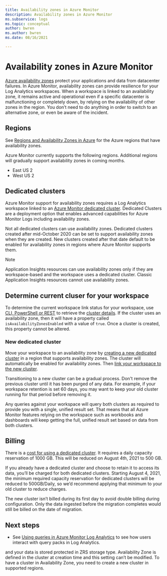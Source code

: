 ```yaml
---
title: Availability zones in Azure Monitor
description: Availability zones in Azure Monitor 
ms.subservice: logs
ms.topic: conceptual
author: bwren
ms.author: bwren
ms.date: 08/16/2021

---
```


# Availability zones in Azure Monitor

[Azure availability zones](../availability-zones/az-overview.md) protect your applications and data from datacenter failures. In Azure Monitor, availability zones can provide resilience for your Log Analytics workspaces. When a workspace is linked to an availability zone, it remains active and operational even if a specific datacenter is malfunctioning or completely down, by relying on the availability of other zones in the region. You don’t need to do anything in order to switch to an alternative zone, or even be aware of the incident. 


## Regions
See [Regions and Availability Zones in Azure](https://azure.microsoft.com/global-infrastructure/geographies/#geographies) for the Azure regions that have availability zones.

Azure Monitor currently supports the following regions. Additional regions will gradually support availability zones in coming months.

- East US 2
- West US 2

## Dedicated clusters
Azure Monitor support for availability zones requires a Log Analytics workspace linked to an [Azure Monitor dedicated cluster](logs-dedicated-clusters.md). Dedicated Clusters are a deployment option that enables advanced capabilities for Azure Monitor Logs including availability zones.

Not all dedicated clusters can use availability zones. Dedicated clusters created after mid-October 2020 can be set to support availability zones when they are created. New clusters created after that date default to be enabled for availability zones in regions where Azure Monitor supports them.


> [!NOTE]
> Application Insights resources can use availability zones only if they are workspace-based and the workspace uses a dedicated cluster. Classic Application Insights resources cannot use availability zones.


## Determine current cluser for your workspace
To determine the current workspace link status for your workspace, use [CLI, PowerShell or REST](logs-dedicated-clusters.md#check-workspace-link-status) to retrieve the [cluster details](logs-dedicated-clusters.md#check-cluster-provisioning-status). If the cluster uses an availability zone, then it will have a property called `isAvailabilityZonesEnabled` with a value of `true`. Once a cluster is created, this property cannot be altered.

### New dedicated cluster
Move your workspace to an availability zone by [creating a new dedicated cluster](logs-dedicated-clusters.md#creating-a-cluster) in a region that supports availability zones. The cluster will automatically be enabled for availability zones. Then [link your workspace to the new cluster](logs-dedicated-clusters.md#link-a-workspace-to-cluster).

Transitioning to a new cluster can be a gradual process. Don't remove the previous cluster until it has been purged of any data. For example, if your workspace retention is set 60 days, you may want to keep your old cluster running for that period before removing it.

Any queries against your workspace will query both clusters as required to provide you with a single, unified result set. That means that all Azure Monitor features relying on the workspace such as workbooks and dashboards will keep getting the full, unified result set based on data from both clusters.

## Billing
There is a [cost for using a dedicated cluster](logs-dedicated-clusters.md#creating-a-cluster). It requires a daily capacity reservation of 1000 GB. This will be reduced on August 4th, 2021 to 500 GB. 

If you already have a dedicated cluster and choose to retain it to access its data, you’ll be charged for both dedicated clusters. Starting August 4, 2021, the minimum required capacity reservation for dedicated clusters will be reduced to 500GB/Daily, so we’d recommend applying that minimum to your old cluster to reduce charges.

The new cluster isn’t billed during its first day to avoid double billing during configuration. Only the data ingested before the migration completes would still be billed on the date of migration. 


## Next steps

- See [Using queries in Azure Monitor Log Analytics](queries.md) to see how users interact with query packs in Log Analytics.


 and your data is stored protected in ZRS storage type. Availability Zone is defined in the cluster at creation time and this setting can’t be modified. To have a cluster in Availability Zone, you need to create a new cluster in supported regions.